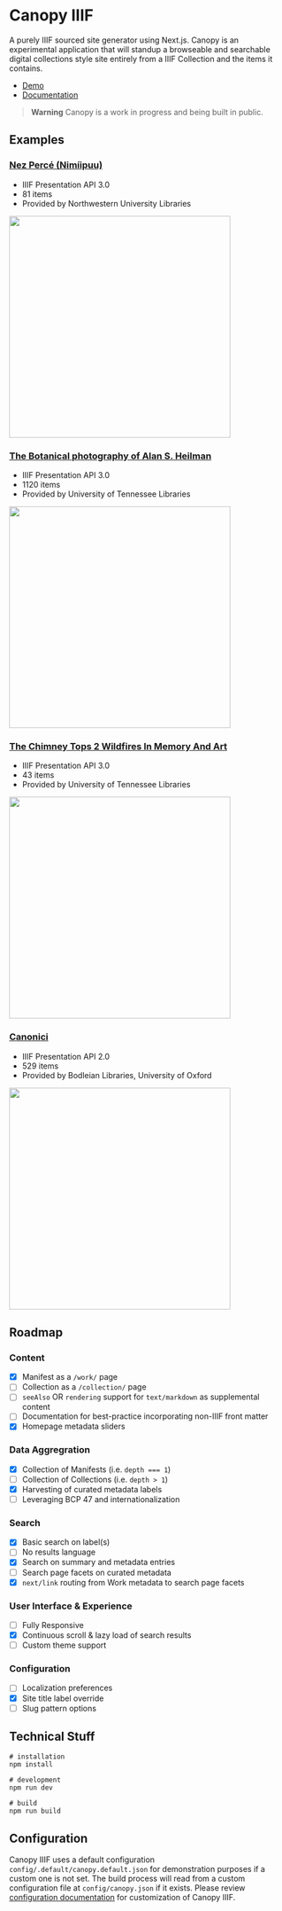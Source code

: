 # Canopy IIIF

A purely IIIF sourced site generator using Next.js. Canopy is an experimental application that will standup a browseable and searchable digital collections style site entirely from a IIIF Collection and the items it contains.

- [Demo](https://canopy-iiif.vercel.app/)
- [Documentation](https://canopy-iiif.vercel.app/about)

> **Warning**
> Canopy is a work in progress and being built in public.

## Examples

### [Nez Percé (Nimíipuu)](https://canopy-iiif.vercel.app/)

- IIIF Presentation API 3.0
- 81 items
- Provided by Northwestern University Libraries

<img src="https://user-images.githubusercontent.com/7376450/216725866-85ed609d-1e8b-4825-83de-7771cf1bf60e.png" width="400px" />

### [The Botanical photography of Alan S. Heilman](https://canopy-iiif-git-heilman-mathewjordan.vercel.app/)

- IIIF Presentation API 3.0
- 1120 items
- Provided by University of Tennessee Libraries

<img src="https://user-images.githubusercontent.com/7376450/201527565-243437c8-bb90-408b-82fa-d8798478c9ee.png" width="400px" />

### [The Chimney Tops 2 Wildfires In Memory And Art](https://canopy-iiif-git-rfta-artists-mathewjordan.vercel.app/)

- IIIF Presentation API 3.0
- 43 items
- Provided by University of Tennessee Libraries

<img src="https://user-images.githubusercontent.com/7376450/217075076-765ccd39-6949-4c91-b6c3-8017671a66fb.png" width="400px" />

### [Canonici](https://canopy-iiif-git-canonici-mathewjordan.vercel.app/)

- IIIF Presentation API 2.0
- 529 items
- Provided by Bodleian Libraries, University of Oxford

<img src="https://user-images.githubusercontent.com/7376450/216225553-9d8a121a-5705-47a2-8f9b-388bc8dd30b2.png" width="400px" />

## Roadmap

### Content

- [x] Manifest as a `/work/` page
- [ ] Collection as a `/collection/` page
- [ ] `seeAlso` OR `rendering` support for `text/markdown` as supplemental content
- [ ] Documentation for best-practice incorporating non-IIIF front matter
- [x] Homepage metadata sliders

### Data Aggregration

- [x] Collection of Manifests (i.e. `depth === 1`)
- [ ] Collection of Collections (i.e. `depth > 1`)
- [x] Harvesting of curated metadata labels
- [ ] Leveraging BCP 47 and internationalization

### Search

- [x] Basic search on label(s)
- [ ] No results language
- [x] Search on summary and metadata entries
- [ ] Search page facets on curated metadata
- [x] `next/link` routing from Work metadata to search page facets

### User Interface & Experience

- [ ] Fully Responsive
- [x] Continuous scroll & lazy load of search results
- [ ] Custom theme support

### Configuration

- [ ] Localization preferences
- [x] Site title label override
- [ ] Slug pattern options

## Technical Stuff

```shell
# installation
npm install

# development
npm run dev

# build
npm run build
```

## Configuration

Canopy IIIF uses a default configuration `config/.default/canopy.default.json` for demonstration purposes if a custom one is not set. The build process will read from a custom configuration file at `config/canopy.json` if it exists. Please review [configuration documentation](https://canopy-iiif.vercel.app/about) for customization of Canopy IIIF.
